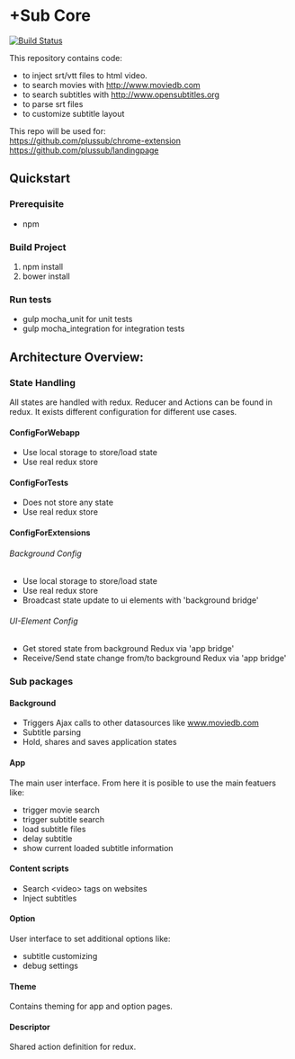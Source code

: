 # +Sub Core
[![Build Status](https://travis-ci.org/ste-xx/plussub.svg?branch=master)](https://travis-ci.org/plussub/chrome-extension)

This repository contains code:
- to inject srt/vtt files to html video.
- to search movies with http://www.moviedb.com
- to search subtitles with http://www.opensubtitles.org
- to parse srt files
- to customize subtitle layout

This repo will be used for: <br>
https://github.com/plussub/chrome-extension <br>
https://github.com/plussub/landingpage <br>

## Quickstart

### Prerequisite
- npm

### Build Project
1) npm install
2) bower install

### Run tests
- gulp mocha_unit for unit tests
- gulp mocha_integration for integration tests


## Architecture Overview: 

### State Handling

All states are handled with redux. 
Reducer and Actions can be found in redux. 
It exists different configuration for different use cases.

#### ConfigForWebapp
- Use local storage to store/load state
- Use real redux store

#### ConfigForTests
- Does not store any state
- Use real redux store
   
#### ConfigForExtensions

###### Background Config
- Use local storage to store/load state
- Use real redux store
- Broadcast state update to ui elements with 'background bridge'

###### UI-Element Config
- Get stored state from background Redux via 'app bridge'
- Receive/Send state change from/to background Redux via 'app bridge'


### Sub packages

#### Background
- Triggers Ajax calls to other datasources like www.moviedb.com
- Subtitle parsing 
- Hold, shares and saves application states

#### App
The main user interface.
From here it is posible to use the main featuers like: 
- trigger movie search
- trigger subtitle search
- load subtitle files
- delay subtitle
- show current loaded subtitle information  

#### Content scripts
- Search &lt;video&gt; tags on websites
- Inject subtitles

#### Option
User interface to set additional options like: 
- subtitle customizing 
- debug settings

#### Theme 
Contains theming for app and option pages. 

#### Descriptor
Shared action definition for redux.